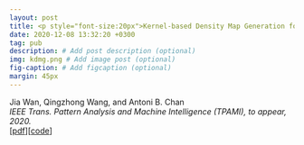 ```yaml
---
layout: post
title: <p style="font-size:20px">Kernel-based Density Map Generation for Dense Object Counting</p>
date: 2020-12-08 13:32:20 +0300
tag: pub
description: # Add post description (optional)
img: kdmg.png # Add image post (optional)
fig-caption: # Add figcaption (optional)
margin: 45px
---
```


Jia Wan, Qingzhong Wang, and Antoni B. Chan   
*IEEE Trans. Pattern Analysis and Machine Intelligence (TPAMI), to appear, 2020.*  
[[pdf](http://visal.cs.cityu.edu.hk/static/pubs/journal/pami20-kdmg.pdf)][[code](https://github.com/jia-wan/KDMG_Counting)]

